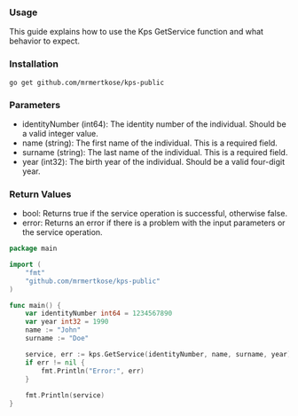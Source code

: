 ### **Usage**

This guide explains how to use the Kps GetService function and what behavior to expect.

###  **Installation**
`go get github.com/mrmertkose/kps-public`

###  **Parameters**

* identityNumber (int64): The identity number of the individual. Should be a valid integer value.
* name (string): The first name of the individual. This is a required field.
* surname (string): The last name of the individual. This is a required field.
* year (int32): The birth year of the individual. Should be a valid four-digit year.

###  **Return Values**
* bool: Returns true if the service operation is successful, otherwise false.
* error: Returns an error if there is a problem with the input parameters or the service operation.

```go
package main

import (
	"fmt"
	"github.com/mrmertkose/kps-public"
)

func main() {
	var identityNumber int64 = 1234567890
	var year int32 = 1990
	name := "John"
	surname := "Doe"

	service, err := kps.GetService(identityNumber, name, surname, year)
	if err != nil {
		fmt.Println("Error:", err)
	}
	
	fmt.Println(service)
}
```
